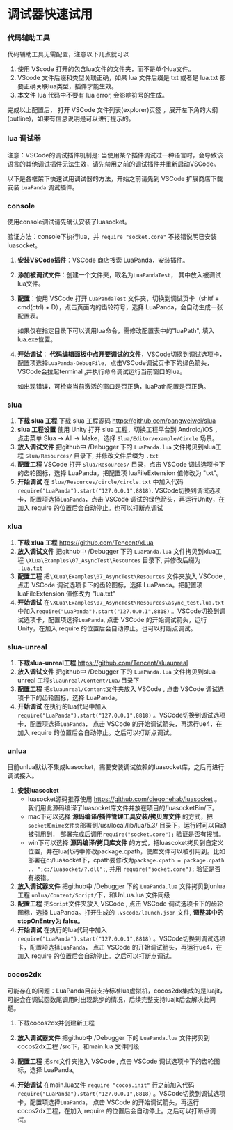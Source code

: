 # 调试器快速试用

### 代码辅助工具

代码辅助工具无需配置，注意以下几点就可以

1. 使用 VScode 打开的包含lua文件的文件夹，而不是单个lua文件。
2. VScode 文件后缀和类型关联正确，如果 lua 文件后缀是 txt 或者是 lua.txt 都要正确关联lua类型，插件才能生效。
3. 本文件 lua 代码中不要有 lua error, 会影响符号的生成。

完成以上配置后， 打开 VSCode 文件列表(explorer)页签 ，展开左下角的大纲(outline)，如果有信息说明是可以进行提示的。



### lua 调试器

注意：VSCode的调试插件机制是: 当使用某个插件调试过一种语言时，会导致该语言的其他调试插件无法生效，请先禁用之前的调试插件并重新启动VSCode。

以下是各框架下快速试用调试器的方法，开始之前请先到 VSCode 扩展商店下载安装 `LuaPanda` 调试插件。

### console

使用console调试请先确认安装了luasocket。

验证方法：console下执行lua，并 `require "socket.core"` 不报错说明已安装luasocket。

1. **安装VSCode插件**：VSCode 商店搜索 LuaPanda，安装插件。

2. **添加被调试文件**：创建一个文件夹，取名为`LuaPandaTest`，  其中放入被调试lua文件。

3. **配置**：使用 VSCode 打开 `LuaPandaTest` 文件夹，切换到调试页卡（shitf + cmd(ctrl) + D），点击页面内的齿轮符号，选择 LuaPanda，会自动生成一张配置表。

   如果仅在指定目录下可以调用lua命令，需修改配置表中的"luaPath",  填入lua.exe位置。

4. **开始调试**：  **代码编辑面板中点开要调试的文件**，VSCode切换到调试选项卡，配置项选择`LuaPanda-DebugFile`，点击VSCode调试页卡下的绿色箭头，VSCode会拉起terminal ,并执行命令调试运行当前窗口的lua。

   如出现错误，可检查当前激活的窗口是否正确，luaPath配置是否正确。



### slua

1. **下载 slua 工程** 下载 slua 工程源码 https://github.com/pangweiwei/slua
2. **slua 工程设置** 使用 Unity 打开 slua 工程，切换工程平台到 Android/iOS ， 点击菜单 Slua -> All -> Make，选择 `Slua/Editor/example/Circle` 场景。
3. **放入调试文件** 把github中 /Debugger 下的 `LuaPanda.lua` 文件拷贝到slua工程 `Slua/Resources/` 目录下, 并修改文件后缀为 `.txt`
4. **配置工程** VSCode 打开 `Slua/Resources/` 目录，点击 VSCode 调试选项卡下的齿轮图标，选择 LuaPanda。把配置项 luaFileExtension 值修改为 "txt"。
5. **开始调试** 在 `Slua/Resources/circle/circle.txt` 中加入代码 `require("LuaPanda").start("127.0.0.1",8818)`.  VSCode切换到调试选项卡，配置项选择`LuaPanda`，点击 VSCode 调试的绿色箭头，再运行Unity，在加入 require 的位置后会自动停止。也可以打断点调试



### xlua

1. **下载 xlua 工程**  https://github.com/Tencent/xLua
2. **放入调试文件** 把github中 /Debugger 下的 `LuaPanda.lua` 文件拷贝到xlua工程 `\XLua\Examples\07_AsyncTest\Resources` 目录下, 并修改后缀为 `.lua.txt`
3. **配置工程**  把`\XLua\Examples\07_AsyncTest\Resources` 文件夹放入 VSCode , 点击 VSCode 调试选项卡下的齿轮图标，选择 LuaPanda。把配置项 luaFileExtension 值修改为 "lua.txt"
4. **开始调试** 在`\XLua\Examples\07_AsyncTest\Resources\async_test.lua.txt` 中加入`require("LuaPanda").start("127.0.0.1",8818)` 。VSCode切换到调试选项卡，配置项选择`LuaPanda`, 点击 VSCode 的开始调试箭头，运行Unity，在加入 require 的位置后会自动停止。也可以打断点调试。



### slua-unreal

1. **下载slua-unreal工程** https://github.com/Tencent/sluaunreal
2. **放入调试文件** 把github中 /Debugger 下的 `LuaPanda.lua` 文件拷贝到slua-unreal 工程`sluaunreal/Content/Lua/`目录下
3. **配置工程** 把`sluaunreal/Content`文件夹放入 VSCode , 点击 VSCode 调试选项卡下的齿轮图标，选择 LuaPanda。
4. **开始调试** 在执行的lua代码中加入`require("LuaPanda").start("127.0.0.1",8818)` 。VSCode切换到调试选项卡，配置项选择`LuaPanda`， 点击 VSCode 的开始调试箭头，再运行ue4，在加入 require 的位置后会自动停止。之后可以打断点调试。



### unlua

目前unlua默认不集成luasocket，需要安装调试依赖的luasocket库，之后再进行调试接入。

1. **安装luasocket** 
   + luasocket源码推荐使用 https://github.com/diegonehab/luasocket 。我们用此源码编译了luasocket库文件并放在项目的/luasocketBin/下。
   + mac下可以选择 **源码编译/插件管理工具安装/拷贝库文件** 的方式，把`socket和mime文件夹`部署到/usr/local/lib/lua/5.3/ 目录下，运行时可以自动被引用到， 部署完成后调用`require("socket.core");` 验证是否有报错。
   + win下可以选择 **源码编译/拷贝库文件** 的方式，把luascoket拷贝到自定义位置，并在lua代码中修改package.cpath，使库文件可以被引用到。比如部署在c:/luasocket下，cpath要修改为`package.cpath = package.cpath .. ";c:/luasocket/?.dll";`, 并用 `require("socket.core");` 验证是否有报错。
2. **放入调试器文件** 把github中 /Debugger 下的 `LuaPanda.lua` 文件拷贝到unlua工程 `unlua/Content/Script/`下，和UnLua.lua 文件同级
3. **配置工程** 把`Script`文件夹放入 VSCode , 点击 VSCode 调试选项卡下的齿轮图标，选择 LuaPanda。打开生成的 `.vscode/launch.json` 文件,  **调整其中的stopOnEntry为 false。**
4. **开始调试** 在执行的lua代码中加入`require("LuaPanda").start("127.0.0.1",8818)` 。VSCode切换到调试选项卡，配置项选择`LuaPanda`， 点击 VSCode 的开始调试箭头，再运行ue4，在加入 require 的位置后会自动停止。之后可以打断点调试。



### cocos2dx

可能存在的问题：LuaPanda目前支持标准lua虚拟机，cocos2dx集成的是luajit，可能会在调试函数尾调用时出现跳步的情况，后续完整支持luajit后会解决此问题。

1. 下载cocos2dx并创建新工程 

2. **放入调试器文件** 把github中 /Debugger 下的 `LuaPanda.lua` 文件拷贝到cocos2dx工程 /src下，和main.lua 文件同级
3. **配置工程** 把`src`文件夹拖入 VSCode , 点击 VSCode 调试选项卡下的齿轮图标，选择 LuaPanda。

4. **开始调试** 在main.lua文件 `require "cocos.init"` 行之前加入代码    `require("LuaPanda").start("127.0.0.1",8818)` 。VSCode切换到调试选项卡，配置项选择`LuaPanda`， 点击 VSCode 的开始调试箭头，再运行cocos2dx工程，在加入 require 的位置后会自动停止。之后可以打断点调试。

